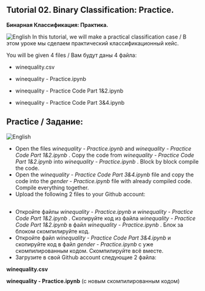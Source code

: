 ## Tutorial 02. Binary Classification: Practice.
**Бинарная Классификация: Практика.** 

![English](https://img.shields.io/badge/-English-green) In this tutorial, we will make a practical classification case / В этом уроке мы сделаем практический классификационный  кейс.

You will be given 4 files / Вам будут даны 4 файла:

* winequality.csv

* winequality - Practice.ipynb

* winequality - Practice Code Part 1&2.ipynb

* winequality - Practice Code Part 3&4.ipynb
##

## Practice / Задание:

![English](https://img.shields.io/badge/-English-green)
* Open the files _winequality - Practice.ipynb_ and _winequality - Practice Code Part 1&2.ipynb_ . Copy the code from _winequality - Practice Code Part 1&2.ipynb_ into _winequality - Practice.ipynb_ . Block by block compile the code.
* Open the _winequality - Practice Code Part 3&4.ipynb_ file and copy the code into the _gender - Practice.ipynb_ file with already compiled code. Compile everything together.
* Upload the following 2 files to your Github account:

##
* Откройте файлы _winequality - Practice.ipynb_ и _winequality - Practice Code Part 1&2.ipynb_ . Скопируйте код из файла _winequality - Practice Code Part 1&2.ipynb_ в файл _winequality - Practice.ipynb_ . Блок за блоком скомпилируйте код.
* Откройте файл _winequality - Practice Code Part 3&4.ipynb_ и скопируйте код  в файл _gender - Practice.ipynb_ с уже скомпилированным кодом. Скомпилируйте всё вместе.
* Загрузите в свой Github account следующие 2 файла:

 **winequality.csv**
 
 **winequality - Practice.ipynb** (с новым скомпилированным кодом)  
